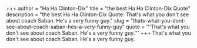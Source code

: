 +++
author = "Ha Ha Clinton-Dix"
title = "the best Ha Ha Clinton-Dix Quote"
description = "the best Ha Ha Clinton-Dix Quote: That's what you don't see about coach Saban. He's a very funny guy."
slug = "thats-what-you-dont-see-about-coach-saban-hes-a-very-funny-guy"
quote = '''That's what you don't see about coach Saban. He's a very funny guy.'''
+++
That's what you don't see about coach Saban. He's a very funny guy.
